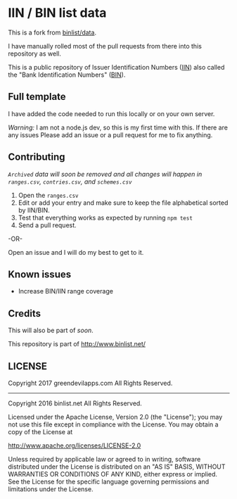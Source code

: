 # IIN / BIN list data

This is a fork from [binlist/data](https://github.com/binlist/data).

I have manually rolled most of the pull requests from there into this repository as well.

This is a public repository of Issuer Identification Numbers ([IIN][IIN]) also called
the "Bank Identification Numbers" ([BIN][BIN]).

## Full template

I have added the code needed to run this locally or on your own server.

*Warning:* I am not a node.js dev, so this is my first time with this. If there are any issues Please
add an issue or a pull request for me to fix anything.

## Contributing

*`Archived` data will soon be removed and all changes will happen in `ranges.csv`, `contries.csv`, and `schemes.csv`*

1. Open the `ranges.csv`
2. Edit or add your entry and make sure to keep the file alphabetical sorted by IIN/BIN.
3. Test that everything works as expected by running `npm test`
4. Send a pull request.

-OR-

Open an issue and I will do my best to get to it.

## Known issues

* Increase BIN/IIN range coverage

## Credits

This will also be part of *soon*.

This repository is part of http://www.binlist.net/

## LICENSE

Copyright 2017 greendevilapps.com All Rights Reserved.

-----

Copyright 2016 binlist.net All Rights Reserved.

Licensed under the Apache License, Version 2.0 (the "License");
you may not use this file except in compliance with the License.
You may obtain a copy of the License at

http://www.apache.org/licenses/LICENSE-2.0

Unless required by applicable law or agreed to in writing, software
distributed under the License is distributed on an "AS IS" BASIS,
WITHOUT WARRANTIES OR CONDITIONS OF ANY KIND, either express or implied.
See the License for the specific language governing permissions and
limitations under the License.



[BIN]: http://en.wikipedia.org/wiki/Bank_card_number
[IIN]: http://en.wikipedia.org/wiki/Bank_card_number
